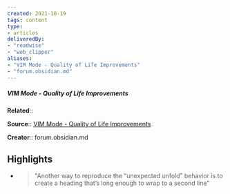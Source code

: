 ```yaml
---
created: 2021-10-19
tags: content
type: 
- articles
deliveredBy: 
- "readwise"
- "web_clipper"
aliases:
- "VIM Mode - Quality of Life Improvements"
- "forum.obsidian.md"
---
```

##### VIM Mode - Quality of Life Improvements

**Related**:: 

**Source**:: [VIM Mode - Quality of Life Improvements](https://forum.obsidian.md/t/vim-mode-quality-of-life-improvements/429/69)

**Creator**:: forum.obsidian.md

## Highlights
- > "Another way to reproduce the “unexpected unfold” behavior is to create a heading that’s long enough to wrap to a second line" 

